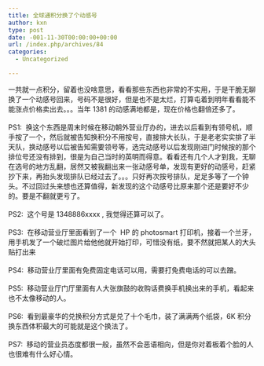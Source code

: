 ```yaml
---
title: 全球通积分换了个动感号
author: kxn
type: post
date: -001-11-30T00:00:00+00:00
url: /index.php/archives/84
categories:
  - Uncategorized

---
```

<div>
  一共就一点积分，留着也没啥意思，看看那些东西也非常的不实用，于是干脆无聊换了一个动感号回来，号码不是很好，但是也不是太烂，打算屯着到明年看看能不能涨点价格卖出去。。。当年 1381 的动感满地都是，现在价格也翻倍还多了。
</div>

<div>
   
</div>

<div>
  PS1:  换这个东西是周末时候在移动朝外营业厅办的，进去以后看到有领号机，顺手按了一个，然后就被告知换积分不用按号，直接排大长队，于是老老实实排了半天队，换动感号以后被告知需要领号等，选完动感号以后发现刚进门时候按的那个排位号还没有排到，很是为自己当时的英明而得意。看看还有几个人才到我，无聊在选号的地方乱翻，居然又被我翻出来一张动感号单，发现有更好的动感号，赶紧抄下来，再抬头发现排队已经过去了。。。只好再次按号排队，足足多等了一个钟头。不过回过头来想也还算值得，新发现的这个动感号比原来那个还是要好不少的。要是不翻就更亏了。
</div>

<div>
   
</div>

<div>
  PS2:  这个号是 1348886xxxx , 我觉得还算可以了。
</div>

<div>
   
</div>

<div>
  PS3:  在移动营业厅里面看到了一个  HP 的 photosmart 打印机，接着一个兰牙，用手机发了一个破烂图片给他他就开始打印，可惜没有纸，要不然就把某人的大头贴打出来
</div>

<div>
   
</div>

<div>
  PS4:  移动营业厅里面有免费固定电话可以用，需要打免费电话的可以去蹭。
</div>

<div>
   
</div>

<div>
  PS5:  移动营业厅门厅里面有人大张旗鼓的收购话费换手机换出来的手机，看起来也不太像移动的人。
</div>

<div>
   
</div>

<div>
  PS6:  看到最豪华的兑换积分方式是兑了十个毛巾，装了满满两个纸袋，6K 积分换东西体积最大的可能就是这个换法了。
</div>

<div>
   
</div>

<div>
  PS7:  移动的营业员态度都很一般，虽然不会恶语相向，但是你对着板着个脸的人也很难有什么好心情。
</div>

<div>
   
</div>